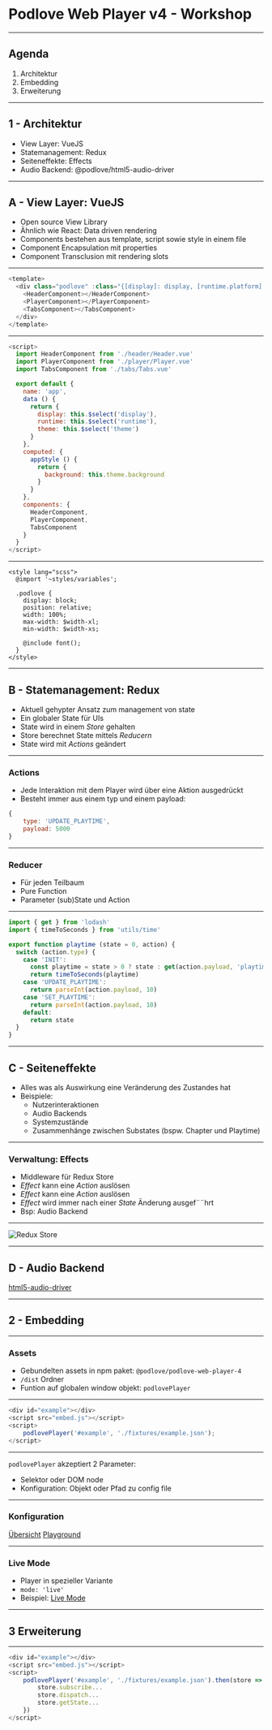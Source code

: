 # Podlove Web Player v4 - Workshop

---

## Agenda

1. Architektur
2. Embedding
3. Erweiterung

---

## 1 - Architektur

- View Layer: VueJS
- Statemanagement: Redux
- Seiteneffekte: Effects
- Audio Backend: @podlove/html5-audio-driver

----

## A - View Layer: VueJS

- Open source View Library
- Ähnlich wie React: Data driven rendering
- Components bestehen aus template, script sowie style in einem file
- Component Encapsulation mit properties
- Component Transclusion mit rendering slots

----

```javascript
<template>
  <div class="podlove" :class="{[display]: display, [runtime.platform]: runtime.platform}" :style="appStyle">
    <HeaderComponent></HeaderComponent>
    <PlayerComponent></PlayerComponent>
    <TabsComponent></TabsComponent>
  </div>
</template>
```

----

```javascript
<script>
  import HeaderComponent from './header/Header.vue'
  import PlayerComponent from './player/Player.vue'
  import TabsComponent from './tabs/Tabs.vue'

  export default {
    name: 'app',
    data () {
      return {
        display: this.$select('display'),
        runtime: this.$select('runtime'),
        theme: this.$select('theme')
      }
    },
    computed: {
      appStyle () {
        return {
          background: this.theme.background
        }
      }
    },
    components: {
      HeaderComponent,
      PlayerComponent,
      TabsComponent
    }
  }
</script>
```

----

```
<style lang="scss">
  @import '~styles/variables';

  .podlove {
    display: block;
    position: relative;
    width: 100%;
    max-width: $width-xl;
    min-width: $width-xs;

    @include font();
  }
</style>
```

----

## B - Statemanagement: Redux

- Aktuell gehypter Ansatz zum management von state
- Ein globaler State für UIs
- State wird in einem _Store_ gehalten
- Store berechnet State mittels _Reducern_
- State wird mit _Actions_ geändert

----

### Actions

- Jede Interaktion mit dem Player wird über eine Aktion ausgedrückt
- Besteht immer aus einem typ und einem payload:

```javascript
{
    type: 'UPDATE_PLAYTIME',
    payload: 5000
}
```

----

### Reducer

- Für jeden Teilbaum
- Pure Function
- Parameter (sub)State und Action

----

```javascript
import { get } from 'lodash'
import { timeToSeconds } from 'utils/time'

export function playtime (state = 0, action) {
  switch (action.type) {
    case 'INIT':
      const playtime = state > 0 ? state : get(action.payload, 'playtime', state)
      return timeToSeconds(playtime)
    case 'UPDATE_PLAYTIME':
      return parseInt(action.payload, 10)
    case 'SET_PLAYTIME':
      return parseInt(action.payload, 10)
    default:
      return state
  }
}
```

----

## C - Seiteneffekte

- Alles was als Auswirkung eine Veränderung des Zustandes hat
- Beispiele:
    - Nutzerinteraktionen
    - Audio Backends
    - Systemzustände
    - Zusammenhänge zwischen Substates (bspw. Chapter und Playtime)

----

### Verwaltung: Effects

- Middleware für Redux Store
- _Effect_ kann eine _Action_ auslösen
- _Effect_ kann eine _Action_ auslösen
- _Effect_ wird immer nach einer _State_ Änderung ausgef¨¨hrt
- Bsp: Audio Backend

----

![Redux Store](/images/redux.gif)

----

## D - Audio Backend

[html5-audio-driver](https://github.com/podlove/html5-audio-driver)

---

## 2 - Embedding

----

### Assets

- Gebundelten assets in npm paket: `@podlove/podlove-web-player-4`
- `/dist` Ordner
- Funtion auf globalen window objekt: `podlovePlayer`

----

```javascript
<div id="example"></div>
<script src="embed.js"></script>
<script>
    podlovePlayer('#example', './fixtures/example.json');
</script>
```

----

`podlovePlayer` akzeptiert 2 Parameter:

- Selektor oder DOM node
- Konfiguration: Objekt oder Pfad zu config file

----

### Konfiguration

[Übersicht](https://docs.podlove.org/podlove-web-player/config.html)
[Playground](https://docs.podlove.org/podlove-web-player/playground.html)

----

### Live Mode

- Player in spezieller Variante
- `mode: 'live'`
- Beispiel: [Live Mode](https://docs.podlove.org/podlove-web-player/live.html)

---

## 3 Erweiterung

----

```javascript
<div id="example"></div>
<script src="embed.js"></script>
<script>
    podlovePlayer('#example', './fixtures/example.json').then(store => {
        store.subscribe...
        store.dispatch...
        store.getState...
    })
</script>
```
